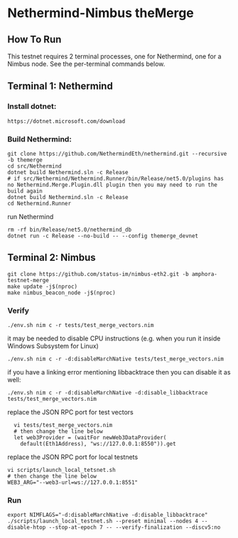 # Nethermind-Nimbus theMerge

## How To Run

This testnet requires 2 terminal processes, one for Nethermind, one for a Nimbus node. See the per-terminal commands below.

## Terminal 1: Nethermind

### Install dotnet:
```
https://dotnet.microsoft.com/download
```

### Build Nethermind:
```
git clone https://github.com/NethermindEth/nethermind.git --recursive -b themerge
cd src/Nethermind
dotnet build Nethermind.sln -c Release
# if src/Nethermind/Nethermind.Runner/bin/Release/net5.0/plugins has no Nethermind.Merge.Plugin.dll plugin then you may need to run the build again
dotnet build Nethermind.sln -c Release
cd Nethermind.Runner
```

run Nethermind
```
rm -rf bin/Release/net5.0/nethermind_db
dotnet run -c Release --no-build -- --config themerge_devnet
```

## Terminal 2: Nimbus
```
git clone https://github.com/status-im/nimbus-eth2.git -b amphora-testnet-merge
make update -j$(nproc)
make nimbus_beacon_node -j$(nproc)
```

### Verify
```
./env.sh nim c -r tests/test_merge_vectors.nim
```
it may be needed to disable CPU instructions (e.g. when you run it inside Windows Subsystem for Linux)
```
./env.sh nim c -r -d:disableMarchNative tests/test_merge_vectors.nim
```
if you have a linking error mentioning libbacktrace then you can disable it as well:
```
./env.sh nim c -r -d:disableMarchNative -d:disable_libbacktrace tests/test_merge_vectors.nim
```

replace the JSON RPC port for test vectors 
```
  vi tests/test_merge_vectors.nim
  # then change the line below
  let web3Provider = (waitFor newWeb3DataProvider(
    default(Eth1Address), "ws://127.0.0.1:8550")).get
```

replace the JSON RPC port for local testnets 
```
vi scripts/launch_local_tetsnet.sh
# then change the line below
WEB3_ARG="--web3-url=ws://127.0.0.1:8551"
```

### Run

```
export NIMFLAGS="-d:disableMarchNative -d:disable_libbacktrace"
./scripts/launch_local_testnet.sh --preset minimal --nodes 4 --disable-htop --stop-at-epoch 7 -- --verify-finalization --discv5:no
```